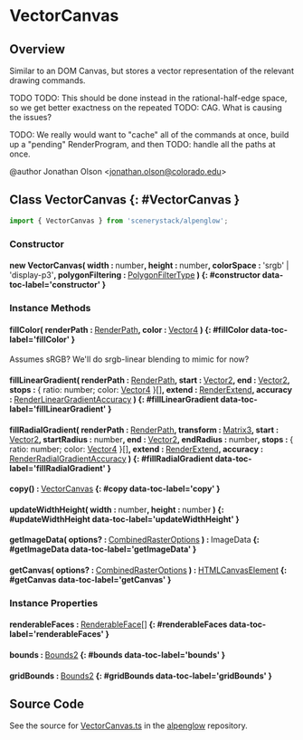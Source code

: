 # VectorCanvas

## Overview

Similar to an DOM Canvas, but stores a vector representation of the relevant drawing commands.

TODO TODO: This should be done instead in the rational-half-edge space, so we get better exactness on the repeated
TODO: CAG. What is causing the issues?

TODO: We really would want to "cache" all of the commands at once, build up a "pending" RenderProgram, and then
TODO: handle all the paths at once.

@author Jonathan Olson &lt;jonathan.olson@colorado.edu&gt;

## Class VectorCanvas {: #VectorCanvas }


```js
import { VectorCanvas } from 'scenerystack/alpenglow';
```
### Constructor

#### new VectorCanvas( width : <span style="font-weight: 400;"><span style="color: hsla(calc(var(--md-hue) + 180deg),80%,40%,1);">number</span></span>, height : <span style="font-weight: 400;"><span style="color: hsla(calc(var(--md-hue) + 180deg),80%,40%,1);">number</span></span>, colorSpace : <span style="font-weight: 400;">'srgb' | 'display-p3'</span>, polygonFiltering : <span style="font-weight: 400;">[PolygonFilterType](../alpenglow/PolygonFilterType.md)</span> ) {: #constructor data-toc-label='constructor' }

### Instance Methods

#### fillColor( renderPath : <span style="font-weight: 400;">[RenderPath](../alpenglow/RenderPath.md)</span>, color : <span style="font-weight: 400;">[Vector4](../dot/Vector4.md)</span> ) {: #fillColor data-toc-label='fillColor' }

Assumes sRGB? We'll do srgb-linear blending to mimic for now?

#### fillLinearGradient( renderPath : <span style="font-weight: 400;">[RenderPath](../alpenglow/RenderPath.md)</span>, start : <span style="font-weight: 400;">[Vector2](../dot/Vector2.md)</span>, end : <span style="font-weight: 400;">[Vector2](../dot/Vector2.md)</span>, stops : <span style="font-weight: 400;">{ ratio: <span style="color: hsla(calc(var(--md-hue) + 180deg),80%,40%,1);">number</span>; color: [Vector4](../dot/Vector4.md) }[]</span>, extend : <span style="font-weight: 400;">[RenderExtend](../alpenglow/RenderExtend.md)</span>, accuracy : <span style="font-weight: 400;">[RenderLinearGradientAccuracy](../alpenglow/RenderLinearGradient.md#RenderLinearGradientAccuracy)</span> ) {: #fillLinearGradient data-toc-label='fillLinearGradient' }

#### fillRadialGradient( renderPath : <span style="font-weight: 400;">[RenderPath](../alpenglow/RenderPath.md)</span>, transform : <span style="font-weight: 400;">[Matrix3](../dot/Matrix3.md)</span>, start : <span style="font-weight: 400;">[Vector2](../dot/Vector2.md)</span>, startRadius : <span style="font-weight: 400;"><span style="color: hsla(calc(var(--md-hue) + 180deg),80%,40%,1);">number</span></span>, end : <span style="font-weight: 400;">[Vector2](../dot/Vector2.md)</span>, endRadius : <span style="font-weight: 400;"><span style="color: hsla(calc(var(--md-hue) + 180deg),80%,40%,1);">number</span></span>, stops : <span style="font-weight: 400;">{ ratio: <span style="color: hsla(calc(var(--md-hue) + 180deg),80%,40%,1);">number</span>; color: [Vector4](../dot/Vector4.md) }[]</span>, extend : <span style="font-weight: 400;">[RenderExtend](../alpenglow/RenderExtend.md)</span>, accuracy : <span style="font-weight: 400;">[RenderRadialGradientAccuracy](../alpenglow/RenderRadialGradient.md#RenderRadialGradientAccuracy)</span> ) {: #fillRadialGradient data-toc-label='fillRadialGradient' }

#### copy() : <span style="font-weight: 400;">[VectorCanvas](../alpenglow/VectorCanvas.md)</span> {: #copy data-toc-label='copy' }

#### updateWidthHeight( width : <span style="font-weight: 400;"><span style="color: hsla(calc(var(--md-hue) + 180deg),80%,40%,1);">number</span></span>, height : <span style="font-weight: 400;"><span style="color: hsla(calc(var(--md-hue) + 180deg),80%,40%,1);">number</span></span> ) {: #updateWidthHeight data-toc-label='updateWidthHeight' }

#### getImageData( options? : <span style="font-weight: 400;">[CombinedRasterOptions](../alpenglow/CombinedRaster.md#CombinedRasterOptions)</span> ) : <span style="font-weight: 400;">ImageData</span> {: #getImageData data-toc-label='getImageData' }

#### getCanvas( options? : <span style="font-weight: 400;">[CombinedRasterOptions](../alpenglow/CombinedRaster.md#CombinedRasterOptions)</span> ) : <span style="font-weight: 400;">[HTMLCanvasElement](https://developer.mozilla.org/en-US/docs/Web/API/HTMLCanvasElement)</span> {: #getCanvas data-toc-label='getCanvas' }

### Instance Properties

#### renderableFaces : <span style="font-weight: 400;">[RenderableFace](../alpenglow/RenderableFace.md)[]</span> {: #renderableFaces data-toc-label='renderableFaces' }

#### bounds : <span style="font-weight: 400;">[Bounds2](../dot/Bounds2.md)</span> {: #bounds data-toc-label='bounds' }

#### gridBounds : <span style="font-weight: 400;">[Bounds2](../dot/Bounds2.md)</span> {: #gridBounds data-toc-label='gridBounds' }



## Source Code

See the source for [VectorCanvas.ts](https://github.com/phetsims/alpenglow/blob/main/js/raster/VectorCanvas.ts) in the [alpenglow](https://github.com/phetsims/alpenglow) repository.
